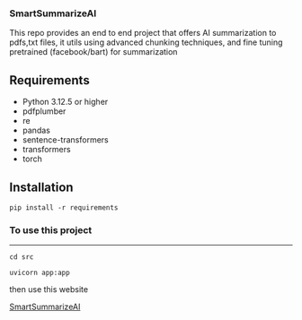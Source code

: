 ### SmartSummarizeAI
 This repo provides an end to end project that offers AI summarization to pdfs,txt files, it utils using advanced chunking techniques, and fine tuning pretrained (facebook/bart) for summarization

Requirements
------------

-   Python 3.12.5 or higher
-   pdfplumber
-   re
-   pandas
-   sentence-transformers
-   transformers
-   torch

Installation
------------

```
pip install -r requirements 
```

### To use this project 
---

```
cd src 

uvicorn app:app
```
then use this website 

[SmartSummarizeAI](https://smartsummarizeai.vercel.app/)
